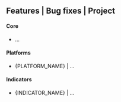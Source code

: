 ## Features | Bug fixes | Project
#### Core
* ...

#### Platforms
* {PLATFORM_NAME} | ...

#### Indicators
* {INDICATOR_NAME} | ...
